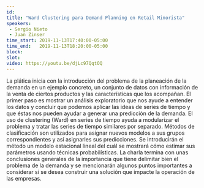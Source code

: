 ```yaml
---
id: 
title: "Ward Clustering para Demand Planning en Retail Minorista"
speakers:
 - Sergio Nieto
 - Juan Zinser
time_start: 2019-11-13T17:40:00-05:00
time_end:   2019-11-13T18:20:00-05:00
block: 
slot: 
video: https://youtu.be/djLc97QqtOQ
---
```


La plática inicia con la introducción del problema de la planeación de la demanda en un ejemplo concreto, un conjunto de datos con información de la venta de ciertos productos y las características que los acompañan.
El primer paso es mostrar un análisis exploratorio que nos ayude a entender los datos y concluir que podemos aplicar las ideas de series de tiempo y que éstas nos pueden ayudar a generar una predicción de la demanda.
El uso de clustering (Ward) en series de tiempo ayuda a modularizar el problema y tratar las series de tiempo similares por separado.
Métodos de clasificación son utilizados para asignar nuevos modelos a sus grupos correspondientes y así asignarles sus predicciones.
Se introducirán el método un modelo estacional lineal del cuál se mostrará cómo estimar sus parámetros usando técnicas probabilísticas.
La charla termina con unas conclusiones generales de la importancia que tiene delimitar bien el problema de la demanda y se mencionarán algunos puntos importantes a considerar si se desea construir una solución que impacte la operación de las empresas.
